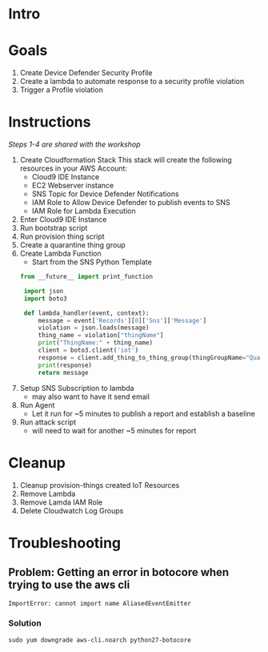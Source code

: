 # Intro

# Goals

1. Create Device Defender Security Profile
1. Create a lambda to automate response to a security profile violation
1. Trigger a Profile violation

# Instructions
_Steps 1-4 are shared with the workshop_
1. Create Cloudformation Stack
This stack will create the following resources in your AWS Account:
   - Cloud9 IDE Instance
   - EC2 Webserver instance
   - SNS Topic for Device Defender Notifications
   - IAM Role to Allow Device Defender to publish events to SNS
   - IAM Role for Lambda Execution
1. Enter Cloud9 IDE Instance
1. Run bootstrap script
1. Run provision thing script
1. Create a quarantine thing group
1. Create Lambda Function
   - Start from the SNS Python Template
   ```python
   from __future__ import print_function

    import json
    import boto3

    def lambda_handler(event, context):
        message = event['Records'][0]['Sns']['Message']
        violation = json.loads(message)
        thing_name = violation["thingName"]
        print("ThingName:" + thing_name)
        client = boto3.client('iot')
        response = client.add_thing_to_thing_group(thingGroupName="Quarantine", thingName=thing_name)
        print(response)
        return message
    ```
1. Setup SNS Subscription to lambda
   - may also want to have it send email
1. Run Agent
   - Let it run for ~5 minutes to publish a report and establish a baseline
1. Run attack script
   - will need to wait for another ~5 minutes for report
   
# Cleanup
1. Cleanup provision-things created IoT Resources
1. Remove Lambda
1. Remove Lamda IAM Role
1. Delete Cloudwatch Log Groups


# Troubleshooting
## Problem: Getting an error in botocore when trying to use the aws cli
```
ImportError: cannot import name AliasedEventEmitter
```
### Solution
```
sudo yum downgrade aws-cli.noarch python27-botocore
```